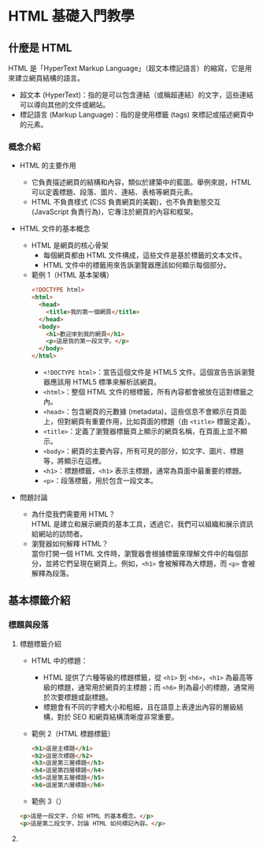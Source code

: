 # HTML 基礎入門教學

## 什麼是 HTML

HTML 是「HyperText Markup Language」（超文本標記語言）的縮寫，它是用來建立網頁結構的語言。

- 超文本 (HyperText)：指的是可以包含連結（或稱超連結）的文字，這些連結可以導向其他的文件或網站。
- 標記語言 (Markup Language)：指的是使用標籤 (tags) 來標記或描述網頁中的元素。

### 概念介紹

- HTML 的主要作用

  - 它負責描述網頁的結構和內容，類似於建築中的藍圖。舉例來說，HTML 可以定義標題、段落、圖片、連結、表格等網頁元素。
  - HTML 不負責樣式 (CSS 負責網頁的美觀)，也不負責動態交互 (JavaScript 負責行為)，它專注於網頁的內容和框架。

- HTML 文件的基本概念
  - HTML 是網頁的核心骨架
    - 每個網頁都由 HTML 文件構成，這些文件是基於標籤的文本文件。
    - HTML 文件中的標籤用來告訴瀏覽器應該如何顯示每個部分。
  - 範例 1（HTML 基本架構）
    ```html
    <!DOCTYPE html>
    <html>
      <head>
        <title>我的第一個網頁</title>
      </head>
      <body>
        <h1>歡迎來到我的網頁</h1>
        <p>這是我的第一段文字。</p>
      </body>
    </html>
    ```
    - `<!DOCTYPE html>`：宣告這個文件是 HTML5 文件。這個宣告告訴瀏覽器應該用 HTML5 標準來解析該網頁。
    - `<html>`：整個 HTML 文件的根標籤，所有內容都會被放在這對標籤之內。
    - `<head>`：包含網頁的元數據 (metadata)，這些信息不會顯示在頁面上，但對網頁有重要作用，比如頁面的標題（由 `<title>` 標籤定義）。
    - `<title>`：定義了瀏覽器標籤頁上顯示的網頁名稱，在頁面上並不顯示。
    - `<body>`：網頁的主要內容，所有可見的部分，如文字、圖片、標題等，將顯示在這裡。
    - `<h1>`：標題標籤，`<h1>` 表示主標題，通常為頁面中最重要的標題。
    - `<p>`：段落標籤，用於包含一段文本。
- 問題討論
  - 為什麼我們需要用 HTML？  
    HTML 是建立和展示網頁的基本工具，透過它，我們可以組織和展示資訊給網站的訪問者。
  - 瀏覽器如何解釋 HTML？  
    當你打開一個 HTML 文件時，瀏覽器會根據標籤來理解文件中的每個部分，並將它們呈現在網頁上。例如，`<h1>` 會被解釋為大標題，而 `<p>` 會被解釋為段落。

## 基本標籤介紹

### 標題與段落

1. 標題標籤介紹

   - HTML 中的標題：
     - HTML 提供了六種等級的標題標籤，從 `<h1>` 到 `<h6>`，`<h1>` 為最高等級的標題，通常用於網頁的主標題；而 `<h6>` 則為最小的標題，通常用於次要標題或副標題。
     - 標題會有不同的字體大小和粗細，且在語意上表達出內容的層級結構，對於 SEO 和網頁結構清晰度非常重要。
   - 範例 2（HTML 標題標籤）

     ```html
     <h1>這是主標題</h1>
     <h2>這是次標題</h2>
     <h3>這是第三層標題</h3>
     <h4>這是第四層標題</h4>
     <h5>這是第五層標題</h5>
     <h6>這是第六層標題</h6>
     ```
    
    - 範例 3（）
     ```html
     <p>這是一段文字，介紹 HTML 的基本概念。</p>
     <p>這是第二段文字，討論 HTML 如何標記內容。</p>
     ```

2.
